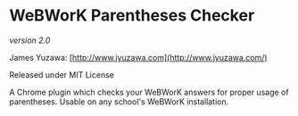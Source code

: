 # WeBWorK Parentheses Checker

*version 2.0*

James Yuzawa: 
[http://www.jyuzawa.com](http://www.jyuzawa.com/)

Released under MIT License

A Chrome plugin which checks your WeBWorK answers for proper usage of parentheses.
Usable on any school's WeBWorK installation.